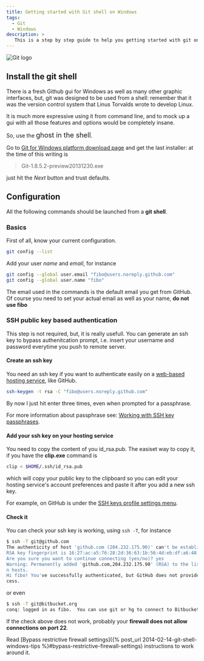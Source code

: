 ```yaml
---
title: Getting started with Git shell on Windows
tags:
  - Git
  - Windows
description: >
   This is a step by step guide to help you getting started with git on Windows.
---
```


![Git logo](http://git-scm.com/images/logo@2x.png)

## Install the git shell

There is a fresh Github gui for Windows as well as many other graphic interfaces, but, git was designed to be used from a shell: remember that it was the version control system that Linus Torvalds wrote to develop Linux.

It is much more expressive using it from command line, and to mock up a gui with all those features and options would be completely insane.

So, use the <span style="font-size: large;">ghost in the shell</span>.

Go to [Git for Windows platform download page](http://git-scm.com/download/win) and get the last installer: at the time of this writing is

> Git-1.8.5.2-preview20131230.exe

just hit the *Next* button and trust defaults.

## Configuration

<div class="paper warning">All the following commands should be launched from a <strong>git shell</strong>.</div>

### Basics

First of all, know your current configuration.

```sh
git config --list
```

Add your user *name* and *email*, for instance

```sh
git config --global user.email "fibo@users.noreply.github.com"
git config --global user.name "fibo"
```

<div class="paper info">
The email used in the commands is the default email you get from GitHub. Of course you need to set your actual email as well as your name, <b>do not use fibo</b>
</div>

### SSH public key based authentication


This step is not required, but, it is really usefull. You can generate an ssh key to bypass authenitcation prompt, i.e. insert your username and password everytime you push to remote server.

#### Create an ssh key


You need an ssh key if you want to authenticate easily on a [web-based hosting service](http://en.wikipedia.org/wiki/Shared_web_hosting_service), like GitHub.

```sh
ssh-keygen -t rsa -C "fibo@users.noreply.github.com"
```

By now I just hit enter three times, even when prompted for a passphrase.

For more information about passphrase see: [Working with SSH key passphrases](https://help.github.com/articles/working-with-ssh-key-passphrases).

#### Add your ssh key on your hosting service

You need to copy the content of you id_rsa.pub. The easiset way to copy it, if you have the **clip.exe** command is

```sh
clip < $HOME/.ssh/id_rsa.pub
```

which will copy your public key to the clipboard so you can edit your hosting service's account preferences and paste it after you add a new ssh key.

For example, on GitHub is under the [SSH keys profile settings menu](https://github.com/settings/ssh).

#### Check it

You can check your ssh key is working, using `ssh -T`, for instance

```sh
$ ssh -T git@github.com
The authenticity of host 'github.com (204.232.175.90)' can't be established.
RSA key fingerprint is 16:27:ac:a5:76:28:2d:36:63:1b:56:4d:eb:df:a6:48.
Are you sure you want to continue connecting (yes/no)? yes
Warning: Permanently added 'github.com,204.232.175.90' (RSA) to the list of know
n hosts.
Hi fibo! You've successfully authenticated, but GitHub does not provide shell ac
cess.
```

or even

```sh
$ ssh -T git@bitbucket.org
conq: logged in as fibo.  You can use git or hg to connect to Bitbucket. Shell access is disabled.
```

<div class="paper warning">If the check above does not work, probably your <strong>firewall does not allow connections on  port 22</strong>.</div>

Read [Bypass restrictive firewall settings]({% post_url 2014-02-14-git-shell-windows-tips %}#bypass-restrictive-firewall-settings) instructions to work around it.

